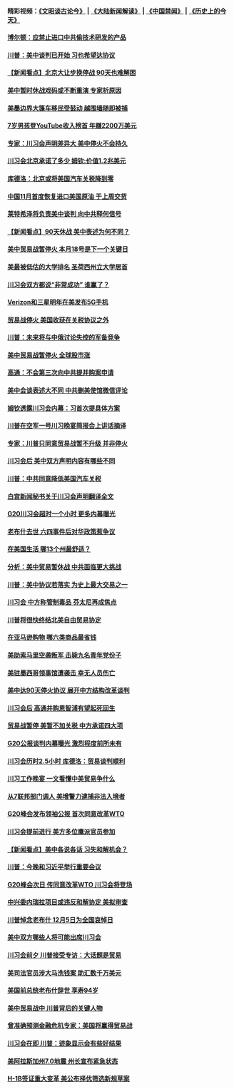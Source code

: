 #### 精彩视频：[《文昭谈古论今》](https://github.com/gfw-breaker/wenzhao/blob/master/README.md?t=12041831) | [《大陆新闻解读》](https://github.com/gfw-breaker/ntdtv-comedy/blob/master/README.md?t=12041831) | [《中国禁闻》](https://github.com/gfw-breaker/ntdtv-news/blob/master/README.md?t=12041831) | [《历史上的今天》](https://github.com/gfw-breaker/today-in-history/blob/master/README.md?t=12041831) 

#### [博尔顿：应禁止进口中共偷技术研发的产品](../pages/nsc412/n10891001.md?t=12041831) 

#### [川普：美中谈判已开始 习也希望达协议](../pages/nsc412/n10890945.md?t=12041831) 

#### [【新闻看点】北京大让步换停战 90天也难解困](../pages/nsc412/n10890889.md?t=12041831) 

#### [美中暂时休战戏码或不断重演 专家析原因](../pages/nsc412/n10890923.md?t=12041831) 

#### [美墨边界大篷车移民受鼓动 越围墙随即被捕](../pages/nsc412/n10890272.md?t=12041831) 

#### [7岁男孩登YouTube收入榜首 年赚2200万美元](../pages/nsc412/n10889845.md?t=12041831) 

#### [专家：川习会声明差异大 美中停火不会持久](../pages/nsc412/n10889866.md?t=12041831) 

#### [川习会北京承诺了多少 姆钦:价值1.2兆美元](../pages/nsc412/n10889205.md?t=12041831) 

#### [库德洛：北京或将美国汽车关税降到零](../pages/nsc412/n10889133.md?t=12041831) 

#### [中国11月首度恢复进口美国原油 于上周交货](../pages/nsc412/n10889210.md?t=12041831) 

#### [莱特希泽将负责美中谈判 向中共释何信号](../pages/nsc412/n10889034.md?t=12041831) 

#### [【新闻看点】90天休战 美中表述为何不同？](../pages/nsc412/n10888838.md?t=12041831) 

#### [美中贸易战暂停火 本月18号是下一个关键日](../pages/nsc412/n10888998.md?t=12041831) 

#### [美最被低估的大学排名 圣荷西州立大学居首](../pages/nsc412/n10889088.md?t=12041831) 

#### [川习会双方都说“非常成功” 谁赢了？](../pages/nsc412/n10888626.md?t=12041831) 

#### [Verizon和三星明年在美发布5G手机](../pages/nsc412/n10888961.md?t=12041831) 

#### [贸易战停火 美国收获在关税协议之外](../pages/nsc412/n10888833.md?t=12041831) 

#### [川普：未来将与中俄讨论失控的军备竞争](../pages/nsc412/n10888856.md?t=12041831) 

#### [美中贸易战暂停火 全球股市涨](../pages/nsc412/n10888900.md?t=12041831) 

#### [高通：不会第三次向中共提并购案申请](../pages/nsc412/n10888751.md?t=12041831) 

#### [美中会谈表述大不同 中共删美使馆微信评论](../pages/nsc412/n10888630.md?t=12041831) 

#### [姆钦透露川习会内幕：习首次提具体方案](../pages/nsc412/n10888705.md?t=12041831) 

#### [川普在空军一号川习晚宴简报会上讲话摘译](../pages/nsc412/n10888383.md?t=12041831) 

#### [专家：川普只同意贸易战暂不升级 并非停火](../pages/nsc412/n10888167.md?t=12041831) 

#### [川习会后 美中双方声明内容有哪些不同](../pages/nsc412/n10887865.md?t=12041831) 

#### [川普：中共同意降低美国汽车关税](../pages/nsc412/n10887941.md?t=12041831) 

#### [白宫新闻秘书关于川习会声明翻译全文](../pages/nsc412/n10887606.md?t=12041831) 

#### [G20川习会超时一个小时 更多内幕曝光](../pages/nsc412/n10887352.md?t=12041831) 

#### [老布什去世 六四事件后对华政策惹争议](../pages/nsc412/n10887293.md?t=12041831) 

#### [在美国生活 哪13个州最舒适？](../pages/nsc412/n10885846.md?t=12041831) 

#### [分析：美中贸易暂休战 中共面临更大挑战](../pages/nsc412/n10887001.md?t=12041831) 

#### [川普：美中协议若落实 为史上最大交易之一](../pages/nsc412/n10886854.md?t=12041831) 

#### [川习会 中方称管制毒品 芬太尼再成焦点](../pages/nsc412/n10886698.md?t=12041831) 

#### [川普将很快终结北美自由贸易协定](../pages/nsc412/n10886773.md?t=12041831) 

#### [在亚马逊购物 哪六类商品最省钱](../pages/nsc412/n10885744.md?t=12041831) 

#### [美助索马里空袭叛军 击毙九名青年党份子](../pages/nsc412/n10886553.md?t=12041831) 

#### [美驻墨西哥领事馆遭袭击 幸无人员伤亡](../pages/nsc412/n10886435.md?t=12041831) 

#### [美中达90天停火协议 展开中方结构改革谈判](../pages/nsc412/n10886295.md?t=12041831) 

#### [川习会后 高通并购恩智浦有望起死回生](../pages/nsc412/n10886262.md?t=12041831) 

#### [贸易战暂停 美暂不加关税 中方承诺四大项](../pages/nsc412/n10885998.md?t=12041831) 

#### [G20公报谈判内幕曝光 激烈程度前所未有](../pages/nsc412/n10886135.md?t=12041831) 

#### [川习会历时2.5小时 库德洛：贸易谈判顺利](../pages/nsc412/n10886126.md?t=12041831) 

#### [川习工作晚宴 一文看懂中美贸易争什么](../pages/nsc412/n10885926.md?t=12041831) 

#### [从7联邦部门调人 美增警力逮捕非法入境者](../pages/nsc412/n10885908.md?t=12041831) 

#### [G20峰会发布领袖公报 首次同意改革WTO](../pages/nsc412/n10885805.md?t=12041831) 

#### [川习会提前进行 美方多位鹰派官员参加](../pages/nsc412/n10885934.md?t=12041831) 

#### [【新闻看点】美中各说各话 习失和解机会？](../pages/nsc412/n10885600.md?t=12041831) 

#### [川普：今晚和习近平举行重要会议](../pages/nsc412/n10885728.md?t=12041831) 

#### [G20峰会次日 传同意改革WTO 川习会将登场](../pages/nsc412/n10885625.md?t=12041831) 

#### [中兴委内瑞拉项目或违反和解协定 美拟审查](../pages/nsc412/n10885649.md?t=12041831) 

#### [川普悼念老布什 12月5日为全国哀悼日](../pages/nsc412/n10885598.md?t=12041831) 

#### [美中双方哪些人将可能出席川习会](../pages/nsc412/n10885005.md?t=12041831) 

#### [川习会前夕 川普接受专访：大话题是贸易](../pages/nsc412/n10885302.md?t=12041831) 

#### [美司法官员涉大马洗钱案 助汇数千万美元](../pages/nsc412/n10885165.md?t=12041831) 

#### [美国前总统老布什辞世 享寿94岁](../pages/nsc412/n10885222.md?t=12041831) 

#### [美中贸易战中 川普背后的关键人物](../pages/nsc412/n10884767.md?t=12041831) 

#### [曾准确预测金融危机专家：美国将赢得贸易战](../pages/nsc412/n10884588.md?t=12041831) 

#### [川习会在即 川普：迹象显示会有些好结果](../pages/nsc412/n10884381.md?t=12041831) 

#### [美阿拉斯加州7.0地震 州长宣布紧急状态](../pages/nsc412/n10884351.md?t=12041831) 

#### [H-1B签证重大变革 美公布择优筛选新规草案](../pages/nsc412/n10884676.md?t=12041831) 

